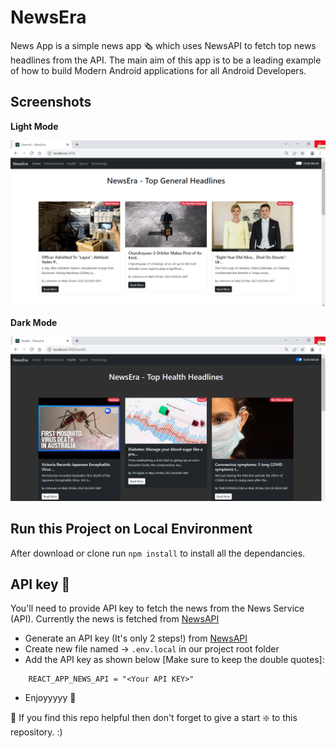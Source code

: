# NewsEra
News App is a simple news app 🗞️ which uses NewsAPI to fetch top news headlines from the API. The main aim of this app is to be a leading example of how to build Modern Android applications for all Android Developers.

## Screenshots 

**Light Mode**

![Light Mode](https://github.com/mesolly/NewsEra/blob/main/Img/LightMode.png??raw=true)


**Dark Mode**

![Dark Mode](https://github.com/mesolly/NewsEra/blob/main/Img/DarkMode.png??raw=true)

## Run this Project on Local Environment
After download or clone run `npm install` to install all the dependancies.

## API key 🔑
You'll need to provide API key to fetch the news from the News Service (API). Currently the news is fetched from [NewsAPI](https://newsapi.org/)

- Generate an API key (It's only 2 steps!) from [NewsAPI](https://newsapi.org/)
- Create new file named -> `.env.local` in our project root folder
- Add the API key as shown below [Make sure to keep the double quotes]:
```
    REACT_APP_NEWS_API = "<Your API KEY>"
``` 
- Enjoyyyyy 🎉

🙏 If you find this repo helpful then don't forget to give a start ❇️ to this repository. :) 

